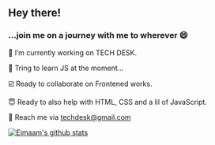 ## Hey there!

### ...join me on a journey with me to wherever 😄 

🔭 I’m currently working on TECH DESK. 

💬 Tring to learn JS at the moment...

☑️ Ready to collaborate on Frontened works.

😇 Ready to also help with HTML, CSS and a lil of JavaScript.

📧 Reach me via techdesk@gmail.com

[![Eimaam's github stats](https://github-readme-stats.vercel.app/api?username=eimaam&count_private=true&show_icons=true&theme=radical&hide_rank=false)](https://github.com/anuraghazra/github-readme-stats)
